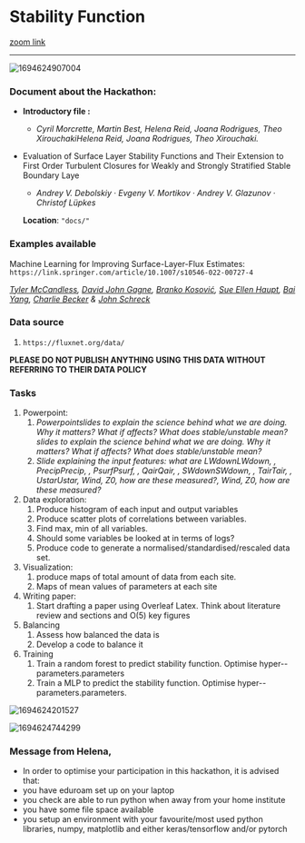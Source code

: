 # Stability Function

[zoom link]([https://us02web.zoom.us/j/88521701658]())

---

![1694624907004](image/README/1694624907004.png "intro")

### Document about the Hackathon:

* **Introductory file :**

  * *Cyril Morcrette, Martin Best, Helena Reid, Joana Rodrigues, Theo XirouchakiHelena Reid, Joana Rodrigues, Theo Xirouchaki.*
* Evaluation of Surface Layer Stability Functions and Their Extension to First Order Turbulent Closures for Weakly and Strongly Stratified Stable Boundary Laye

  * *Andrey V. Debolskiy · Evgeny V. Mortikov · Andrey V. Glazunov  · Christof Lüpkes*

  **Location**: `"docs/"`

### Examples available

Machine Learning for Improving Surface-Layer-Flux Estimates: `https://link.springer.com/article/10.1007/s10546-022-00727-4`

*[Tyler McCandless](https://link.springer.com/article/10.1007/s10546-022-00727-4#auth-Tyler-McCandless-Aff1), [David John Gagne](https://link.springer.com/article/10.1007/s10546-022-00727-4#auth-David_John-Gagne-Aff2), [Branko Kosović](https://link.springer.com/article/10.1007/s10546-022-00727-4#auth-Branko-Kosovi_-Aff2), [Sue Ellen Haupt](https://link.springer.com/article/10.1007/s10546-022-00727-4#auth-Sue_Ellen-Haupt-Aff2), [Bai Yang](https://link.springer.com/article/10.1007/s10546-022-00727-4#auth-Bai-Yang-Aff3-Aff4), [Charlie Becker](https://link.springer.com/article/10.1007/s10546-022-00727-4#auth-Charlie-Becker-Aff2) & [John Schreck](https://link.springer.com/article/10.1007/s10546-022-00727-4#auth-John-Schreck-Aff2)*

### Data source

1. `https://fluxnet.org/data/`

**PLEASE DO NOT PUBLISH ANYTHING USING THIS DATA WITHOUT REFERRING TO THEIR DATA POLICY**


### Tasks

1. Powerpoint:
   1. *Powerpointslides to explain the science behind what we are doing. Why it matters? What if affects? What does stable/unstable mean?slides to explain the science behind what we are doing. Why it matters? What if affects? What does stable/unstable mean?*
   2. *Slide explaining the input features: what are LWdownLWdown, , PrecipPrecip, , PsurfPsurf, , QairQair, , SWdownSWdown, , TairTair, , UstarUstar, Wind, Z0, how are these measured?, Wind, Z0, how are these measured?*
2. Data exploration:
   1. Produce histogram of each input and output variables
   2. Produce scatter plots of correlations between variables.
   3. Find max, min of all variables.
   4. Should some variables be looked at in terms of logs?
   5. Produce code to generate a normalised/standardised/rescaled data set.
3. Visualization:
   1. produce maps of total amount of data from each site.
   2. Maps of mean values of parameters at each site
4. Writing paper:
   1. Start drafting a paper using Overleaf Latex. Think about literature review and sections and O(5) key figures
5. Balancing
   1. Assess how balanced the data is
   2. Develop a code to balance it
6. Training
   1. Train a random forest to predict stability function. Optimise hyper--parameters.parameters
   2. Train a MLP to predict the stability function. Optimise hyper--parameters.parameters.

![1694624201527](image/README/1694624201527.png "input and output")

![1694624744299](image/README/1694624744299.png "tasks")

### Message from Helena,

* In order to optimise your participation in this hackathon, it is advised that:
* you have eduroam set up on your laptop
* you check are able to run python when away from your home institute
* you have some file space available
* you setup an environment with your favourite/most used python libraries, numpy, matplotlib and either keras/tensorflow and/or pytorch
